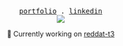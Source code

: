 <div align="center">
  <samp>
    <a href="https://oasido.dev/">portfolio</a> .
    <a href="https://linkedin.com/in/ofekasido/">linkedin</a>
  </samp>
</div>
<div align="center">
<img src="https://hits-app.vercel.app/hits?url=https%3A%2F%2Fgithub.com%2Foasido" />
<p>🔭 Currently working on <a href="https://github.com/oasido/reddat-t3/">reddat-t3</a></p>
</div>
